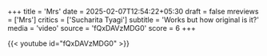 +++
title = 'Mrs'
date = 2025-02-07T12:54:22+05:30
draft = false
mreviews = ['Mrs']
critics = ['Sucharita Tyagi']
subtitle = 'Works but how original is it?'
media = 'video'
source = 'fQxDAVzMDG0'
score = 6
+++

{{< youtube id="fQxDAVzMDG0" >}}
